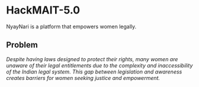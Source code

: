 # HackMAIT-5.0
NyayNari is a platform that empowers women legally.

## Problem
*Despite having laws designed to protect their rights, many women are unaware of their legal entitlements due to the complexity and inaccessibility of the Indian legal system. This gap between legislation and awareness creates barriers for women seeking justice and empowerment.*